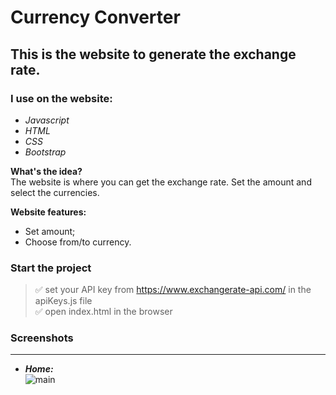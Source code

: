 # Currency Converter

## This is the website to generate the exchange rate.

### I use on the website:

- _Javascript_<br/>
- _HTML_<br/>
- _CSS_<br/>
- _Bootstrap_<br/>

**What's the idea?** <br/>
The website is where you can get the exchange rate. Set the amount and select the currencies.

**Website features:**

- Set amount;
- Choose from/to currency.

### Start the project

> :white_check_mark: set your API key from https://www.exchangerate-api.com/ in the apiKeys.js file <br/>
> :white_check_mark: open index.html in the browser

### Screenshots

---
- **_Home:_** <br />
![main](https://github.com/IliyanaStoyanova/currency-converter/assets/52379824/8959de35-dfbe-49fc-8388-9cdaecfea83b)
